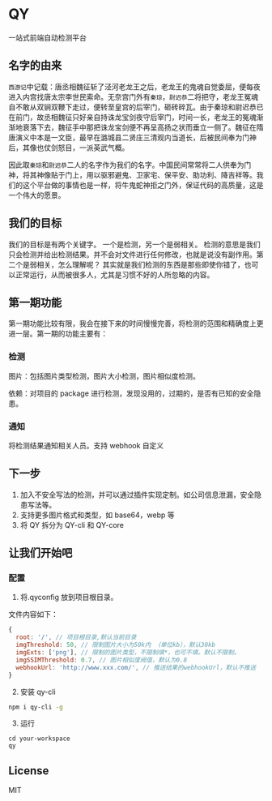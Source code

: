 # QY

一站式前端自动检测平台

## 名字的由来

`西游记`中记载：唐丞相魏征斩了泾河老龙王之后，老龙王的鬼魂自觉委屈，便每夜进入内宫找唐太宗李世民索命。无奈宫门外有`秦琼`，`尉迟恭`二将把守，老龙王冤魂自不敢从双锏双鞭下走过，便转至皇宫的后宰门，砸砖碎瓦。由于秦琼和尉迟恭已在前门，故丞相魏征只好亲自持诛龙宝剑夜守后宰门，时间一长，老龙王的冤魂渐渐地衰落下去，魏征手中那把诛龙宝剑便不再呈高扬之状而垂立一侧了。魏征在隋唐演义中本是一文臣，最早在潞城县二贤庄三清观内当道长，后被民间奉为门神后，其像也仗剑怒目，一派英武气概。

因此取`秦琼`和`尉迟恭`二人的名字作为我们的名字。中国民间常常将二人供奉为门神，将其神像贴于门上，用以驱邪避鬼、卫家宅、保平安、助功利、降吉祥等。我们的这个平台做的事情也是一样，将牛鬼蛇神拒之门外，保证代码的高质量，这是一个伟大的愿景。

## 我们的目标

我们的目标是有两个关键字。 一个是检测，另一个是弱相关。 检测的意思是我们只会检测并给出检测结果。并不会对文件进行任何修改，也就是说没有副作用。第二个是弱相关，怎么理解呢？ 其实就是我们检测的东西是那些即使你错了，也可以正常运行，从而被很多人，尤其是习惯不好的人所忽略的内容。

## 第一期功能

第一期功能比较有限，我会在接下来的时间慢慢完善，将检测的范围和精确度上更进一层。第一期的功能主要有：

### 检测

图片：包括图片类型检测，图片大小检测，图片相似度检测。

依赖：对项目的 package 进行检测，发现没用的，过期的，是否有已知的安全隐患。

### 通知

将检测结果通知相关人员。支持 webhook 自定义

## 下一步

1. 加入不安全写法的检测，并可以通过插件实现定制。如公司信息泄漏，安全隐患写法等。
2. 支持更多图片格式和类型，如 base64，webp 等
3. 将 QY 拆分为 QY-cli 和 QY-core

## 让我们开始吧

### 配置

1. 将.qyconfig 放到项目根目录。

文件内容如下：

```js
{
  root: '/', // 项目根目录,默认当前目录
  imgThreshold: 50, // 限制图片大小为50k内 （单位kb），默认30kb
  imgExts: ['png'], // 限制的图片类型，不限制填*，也可不填。默认不限制。
  imgSSIMThreshold: 0.7, // 图片相似度阀值，默认为0.8
  webhookUrl: 'http://www.xxx.com/', // 推送结果的webhookUrl，默认不推送
}
```

2. 安装 qy-cli

```bash
npm i qy-cli -g
```

3. 运行

```
cd your-workspace
qy
```

## License

MIT
